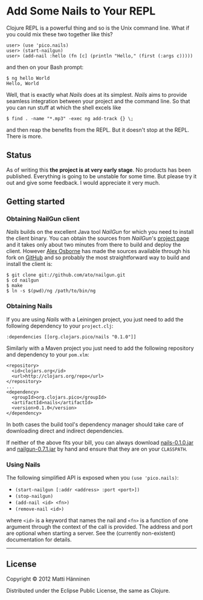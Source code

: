 Add Some Nails to Your REPL
===========================

Clojure REPL is a powerful thing and so is the Unix command line. What if you
could mix these two together like this?

    user> (use 'pico.nails)
    user> (start-nailgun)
    user> (add-nail :hello (fn [c] (println "Hello," (first (:args c)))))

and then on your Bash prompt:

    $ ng hello World
    Hello, World

Well, that is exactly what *Nails* does at its simplest. *Nails* aims to provide
seamless integration between your project and the command line. So that you can
run stuff at which the shell excels like

    $ find . -name "*.mp3" -exec ng add-track {} \;

and then reap the benefits from the REPL. But it doesn't stop at the REPL. There
is more.


Status
------

As of writing this **the project is at very early stage**. No products has been
published. Everything is going to be unstable for some time. But please try it
out and give some feedback. I would appreciate it very much.


Getting started
---------------


### Obtaining NailGun client ###

*Nails* builds on the excellent Java tool *NailGun* for which you need to
install the client binary. You can obtain the sources from *NailGun*'s [project
page][ng] and it takes only about two minutes from there to build and deploy
the client. However [Alex Osborne][ato] has made the sources available through
his fork on [GitHub][atong] and so probably the most straightforward way to
build and install the client is:

    $ git clone git://github.com/ato/nailgun.git
    $ cd nailgun
    $ make
    $ ln -s $(pwd)/ng /path/to/bin/ng

[ng]: http://www.martiansoftware.com/nailgun/
    "NailGun: Insanely Fast Java"

[ato]: https://github.com/ato
    "Alex Osborne on GitHub"

[atong]: https://github.com/ato/nailgun
    "Alex's fork of NailGun on GitHub"


### Obtaining Nails ###

If you are using *Nails* with a Leiningen project, you just need to add the
following dependency to your `project.clj`:

    :dependencies [[org.clojars.pico/nails "0.1.0"]]

Similarly with a Maven project you just need to add the following repository
and dependency to your `pom.xlm`:

    <repository>
      <id>clojars.org</id>
      <url>http://clojars.org/repo</url>
    </repository>
    ...
    <dependency>
      <groupId>org.clojars.pico</groupId>
      <artifactId>nails</artifactId>
      <version>0.1.0</version>
    </dependency>

In both cases the build tool's dependency manager should take care of
downloading direct and indirect dependencies.

If neither of the above fits your bill, you can always download
[nails-0.1.0.jar][njar] and [nailgun-0.7.1.jar][ngjar] by hand and ensure that
they are on your `CLASSPATH`.

[njar]: http://clojars.org/repo/org/clojars/pico/nails/0.1.0/nails-0.1.0.jar
    "clojars.org repository - nails-0.1.0.jar"

[ngjar]: http://ooo-maven.googlecode.com/hg/repository/com/martiansoftware/nailgun/0.7.1/nailgun-0.7.1.jar
    "ooo-maven repository - nailgun-0.7.1.jar"


### Using Nails ###

The following simplified API is exposed when you `(use 'pico.nails)`:

- `(start-nailgun [:addr <address> :port <port>])`
- `(stop-nailgun)`
- `(add-nail <id> <fn>)`
- `(remove-nail <id>)`

where `<id>` is a keyword that names the nail and `<fn>` is a function of one
argument through the context of the call is provided. The address and port are
optional when starting a server. See the (currently non-existent) documentation
for details.


-------------------------------------------------------------------------------


License
-------

Copyright © 2012 Matti Hänninen

Distributed under the Eclipse Public License, the same as Clojure.
